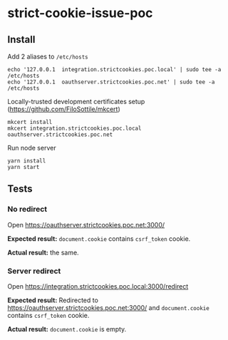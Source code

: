 # strict-cookie-issue-poc

## Install
Add 2 aliases to `/etc/hosts`
```
echo '127.0.0.1  integration.strictcookies.poc.local' | sudo tee -a /etc/hosts
echo '127.0.0.1  oauthserver.strictcookies.poc.net' | sudo tee -a /etc/hosts
```

Locally-trusted development certificates setup (https://github.com/FiloSottile/mkcert)
```
mkcert install
mkcert integration.strictcookies.poc.local oauthserver.strictcookies.poc.net
```

Run node server
```
yarn install
yarn start
```

## Tests
### No redirect
Open https://oauthserver.strictcookies.poc.net:3000/

**Expected result:** `document.cookie` contains `csrf_token` cookie.

**Actual result:** the same.

### Server redirect
Open https://integration.strictcookies.poc.local:3000/redirect

**Expected result:** Redirected to https://oauthserver.strictcookies.poc.net:3000/ and `document.cookie` contains `csrf_token` cookie.

**Actual result:** `document.cookie` is empty.
